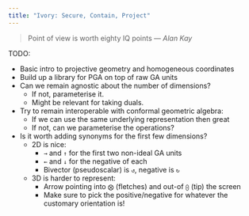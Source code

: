 ```yaml
---
title: "Ivory: Secure, Contain, Project"
---
```


> Point of view is worth eighty IQ points
— <cite>Alan Kay</cite>

TODO:
 - Basic intro to projective geometry and homogeneous coordinates
 - Build up a library for PGA on top of raw GA units
 - Can we remain agnostic about the number of dimensions?
   - If not, parameterise it.
   - Might be relevant for taking duals.
 - Try to remain interoperable with conformal geometric algebra:
   - If we can use the same underlying representation then great
   - If not, can we parameterise the operations?
 - Is it worth adding synonyms for the first few dimensions?
   - 2D is nice:
     - `→` and `↑` for the first two non-ideal GA units
     - `←` and `↓` for the negative of each
     - Bivector (pseudoscalar) is `↺`, negative is `↻`
   - 3D is harder to represent:
     - Arrow pointing into `⨂` (fletches) and out-of `⨀` (tip) the screen
     - Make sure to pick the positive/negative for whatever the customary
       orientation is!
